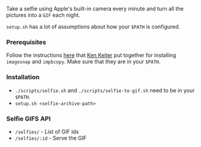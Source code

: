 Take a selfie using Apple's built-in camera every minute and turn all the pictures into a `GIF`
each night.

`setup.sh` has a lot of assumptions about how your `$PATH` is configured.

### Prerequisites
Follow the instructions [here](https://gist.github.com/beng/806b8420cc16bcf8a07a) that [Ken Keiter](https://github.com/kenkeiter) put together for installing `imagesnap` and `impbcopy`. Make sure that they are in your `$PATH`.

### Installation
* `./scripts/selfie.sh` and `./scripts/selfie-to-gif.sh` need to be in your `$PATH`.
* `setup.sh <selfie-archive-path>`

### Selfie GIFS API
* `/selfies/` - List of GIF ids
* `/selfies/:id` - Serve the GIF
